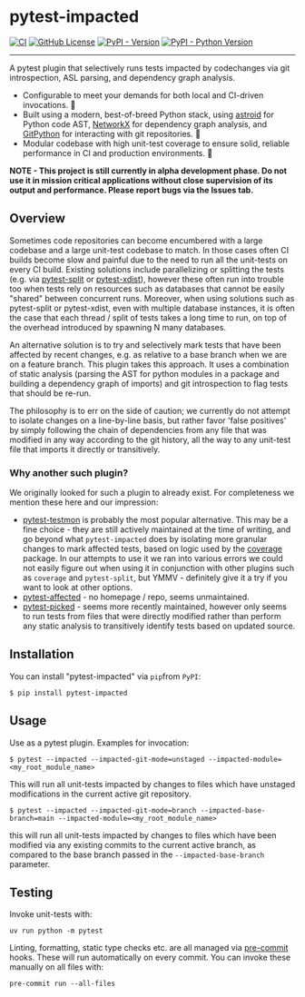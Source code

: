 # pytest-impacted

[![CI](https://github.com/promptromp/pytest-impacted/actions/workflows/ci.yml/badge.svg)](https://github.com/promptromp/pytest-impacted/actions/workflows/ci.yml)
[![GitHub License](https://img.shields.io/github/license/promptromp/pytest-impacted)](https://github.com/promptromp/pytest-impacted/blob/main/LICENSE)
[![PyPI - Version](https://img.shields.io/pypi/v/pytest-impacted)](https://pypi.org/project/pytest-impacted/)
[![PyPI - Python Version](https://img.shields.io/pypi/pyversions/pytest-impacted)](https://pypi.org/project/pytest-impacted/)

----

A pytest plugin that selectively runs tests impacted by codechanges via git introspection, ASL parsing, and dependency graph analysis.

* Configurable to meet your demands for both local and CI-driven invocations. :dromedary_camel:
* Built using a modern, best-of-breed Python stack, using [astroid](https://pylint.pycqa.org/projects/astroid/en/latest/) for
  Python code AST, [NetworkX](https://networkx.org/documentation/stable/index.html) for dependency graph analysis, and [GitPython](https://github.com/gitpython-developers/GitPython) for interacting with git repositories. :rocket:
* Modular codebase with high unit-test coverage to ensure solid, reliable performance in CI and production environments. :muscle:

**NOTE - This project is still currently in alpha development phase. Do not use it in mission critical applications without close supervision of its output and performance. Please report bugs via the Issues tab.**

## Overview

Sometimes code repositories can become encumbered with a large codebase and a large unit-test codebase to match. In those cases often CI builds become slow and painful due to the need to run all the unit-tests on every CI build. Existing solutions include parallelizing or splitting the tests (e.g. via [pytest-split](https://pypi.org/project/pytest-split/) or [pytest-xdist](https://github.com/pytest-dev/pytest-xdist)), however these often run into trouble too when tests rely on resources such as databases that cannot be easily "shared" between concurrent runs. Moreover, when using solutions such as pytest-split or pytest-xdist, even with multiple database instances, it is often the case that each thread / split of tests takes a long time to run, on top of the overhead introduced by spawning N many databases.

An alternative solution is to try and selectively mark tests that have been affected by recent changes, e.g. as relative to a base branch when we are on a feature branch. This plugin takes this approach. It uses a combination of static analysis (parsing the AST for python modules in a package and building a dependency graph of imports) and git introspection to flag tests that should be re-run.

The philosophy is to err on the side of caution; we currently do not attempt to isolate changes on a line-by-line basis, but rather favor 'false positives' by simply following the chain of dependencies from any file that was modified in any way according to the git history, all the way to any unit-test file that imports it directly or transitively.

### Why another such plugin?

We originally looked for such a plugin to already exist. For completeness we mention these here and our impression:


* [pytest-testmon](https://testmon.org/) is probably the most popular alternative. This may be a fine choice - they are still actively maintained at the time of writing, and go beyond what `pytest-impacted` does by isolating more granular changes to mark affected tests, based on logic used by the [coverage](https://github.com/nedbat/coveragepy) package. In our attempts to use it we ran into various errors we could not easily figure out when using it in conjunction with other plugins such as `coverage` and `pytest-split`, but YMMV - definitely give it a try if you want to look at other options.
* [pytest-affected](https://pypi.org/project/pytest-affected/0.1.6/) - no homepage / repo, seems unmaintained.
* [pytest-picked](https://github.com/anapaulagomes/pytest-picked) - seems more recently maintained, however only seems to run tests from files that were directly modified rather than perform any static analysis to transitively identify tests based on updated source.
## Installation

You can install "pytest-impacted" via `pip`from `PyPI`:

    $ pip install pytest-impacted

## Usage

Use as a pytest plugin. Examples for invocation:

    $ pytest --impacted --impacted-git-mode=unstaged --impacted-module=<my_root_module_name>

This will run all unit-tests impacted by changes to files which have unstaged
modifications in the current active git repository.

    $ pytest --impacted --impacted-git-mode=branch --impacted-base-branch=main --impacted-module=<my_root_module_name>

this will run all unit-tests impacted by changes to files which have been
modified via any existing commits to the current active branch, as compared to
the base branch passed in the `--impacted-base-branch` parameter.

## Testing

Invoke unit-tests with:

    uv run python -m pytest

Linting, formatting, static type checks etc. are all managed via [pre-commit](https://pre-commit.com/) hooks. These will run automatically on every commit. You can invoke these manually on all files with:

    pre-commit run --all-files
